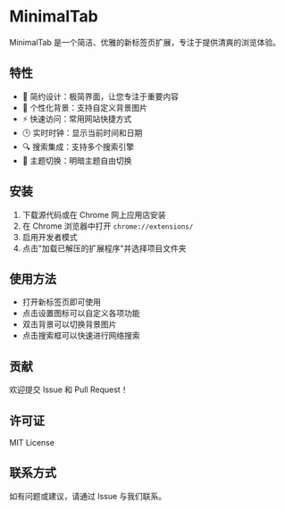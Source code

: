 # MinimalTab

MinimalTab 是一个简洁、优雅的新标签页扩展，专注于提供清爽的浏览体验。

## 特性

- 🎯 简约设计：极简界面，让您专注于重要内容
- 🎨 个性化背景：支持自定义背景图片
- ⚡️ 快速访问：常用网站快捷方式
- 🕒 实时时钟：显示当前时间和日期
- 🔍 搜索集成：支持多个搜索引擎
- 🌈 主题切换：明暗主题自由切换

## 安装

1. 下载源代码或在 Chrome 网上应用店安装
2. 在 Chrome 浏览器中打开 `chrome://extensions/`
3. 启用开发者模式
4. 点击"加载已解压的扩展程序"并选择项目文件夹

## 使用方法

- 打开新标签页即可使用
- 点击设置图标可以自定义各项功能
- 双击背景可以切换背景图片
- 点击搜索框可以快速进行网络搜索

## 贡献
欢迎提交 Issue 和 Pull Request！

## 许可证
MIT License

## 联系方式
如有问题或建议，请通过 Issue 与我们联系。

